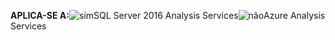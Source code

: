**APLICA-SE A:**![sim](media/yes.png)SQL Server 2016 Analysis Services![não](media/no.png)Azure Analysis Services